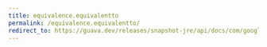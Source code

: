 ```yaml
---
title: equivalence.equivalentto
permalink: /equivalence.equivalentto/
redirect_to: https://guava.dev/releases/snapshot-jre/api/docs/com/google/common/base/Equivalence.html#equivalentTo-T-
---
```


